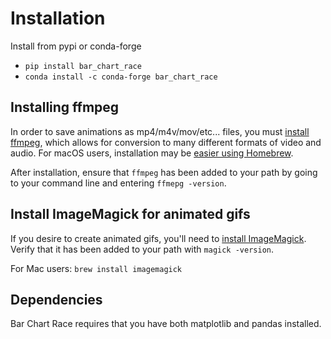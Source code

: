 # Installation

Install from pypi or conda-forge

* `pip install bar_chart_race`
* `conda install -c conda-forge bar_chart_race`

## Installing ffmpeg

In order to save animations as mp4/m4v/mov/etc... files, you must [install ffmpeg][0], which allows for conversion to many different formats of video and audio. For macOS users, installation may be [easier using Homebrew][2].

After installation, ensure that `ffmpeg` has been added to your path by going to your command line and entering `ffmepg -version`.

## Install ImageMagick for animated gifs

If you desire to create animated gifs, you'll need to [install ImageMagick][1]. Verify that it has been added to your path with `magick -version`.

For Mac users:
`brew install imagemagick`

## Dependencies

Bar Chart Race requires that you have both matplotlib and pandas installed.

[0]: https://www.ffmpeg.org/download.html
[1]: https://imagemagick.org/
[2]: https://trac.ffmpeg.org/wiki/CompilationGuide/macOS#ffmpegthroughHomebrew